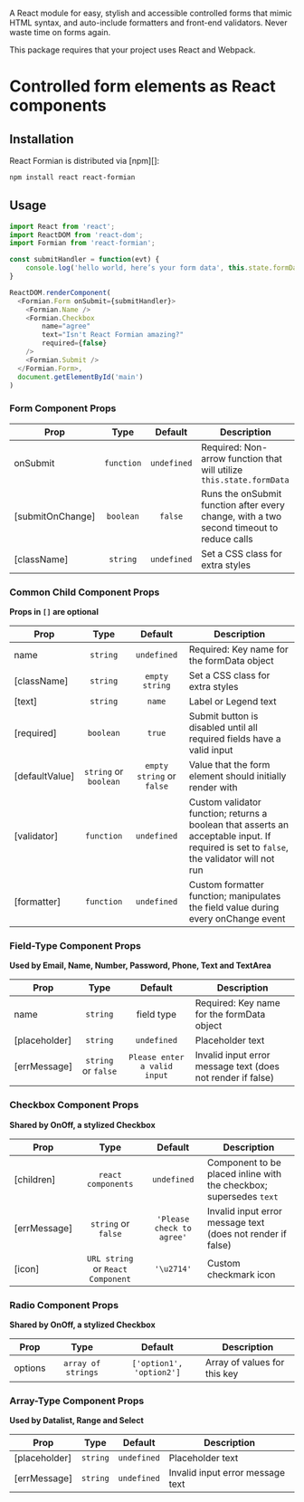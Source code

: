 A React module for easy, stylish and accessible controlled forms that mimic HTML syntax, and auto-include formatters and front-end validators. Never waste time on forms again.

This package requires that your project uses React and Webpack.

# Controlled form elements as React components

## Installation

React Formian is distributed via [npm][]:

```bash
npm install react react-formian
```

## Usage

```javascript
import React from 'react';
import ReactDOM from 'react-dom';
import Formian from 'react-formian';

const submitHandler = function(evt) {
	console.log('hello world, here’s your form data', this.state.formData)
}

ReactDOM.renderComponent(
  <Formian.Form onSubmit={submitHandler}>
	<Formian.Name />
	<Formian.Checkbox
		name="agree"
		text="Isn't React Formian amazing?"
		required={false}
	/>
	<Formian.Submit />
  </Formian.Form>,
  document.getElementById('main')
)
```
### Form Component Props

|Prop       |Type    |Default    |Description                                 |
|-----------|:------:|:---------:|--------------------------------------------|
|onSubmit |`function`|`undefined`|Required: Non-arrow function that will utilize `this.state.formData` |
|[submitOnChange]|`boolean`|`false`|Runs the onSubmit function after every change, with a two second timeout to reduce calls |
|[className]|`string`|`undefined`|Set a CSS class for extra styles            |

### Common Child Component Props

**Props in `[]` are optional**

|Prop       |Type    |Default    |Description                                   |
|-----------|:------:|:---------:|--------------------------------------------  |
|name       |`string`|`undefined`|Required: Key name for the formData object                                                                          |
|[className]|`string`|`empty string`|Set a CSS class for extra styles           |
|[text]     |`string`|`name`|Label or Legend text                        |
|[required]|`boolean`|`true`|Submit button is disabled until all required fields have a valid input                                                     |
|[defaultValue]|`string` or `boolean`|`empty string` or `false`|Value that the form element should initially render with                                                  |
|[validator]|`function`|`undefined`|Custom validator function; returns a boolean that asserts an acceptable input. If required is set to `false`, the validator will not run                                                        |
|[formatter]|`function`|`undefined`|Custom formatter function; manipulates the field value during every onChange event                                   |


### Field-Type Component Props

**Used by Email, Name, Number, Password, Phone, Text and TextArea**

|Prop       |Type    |Default    |Description                                   |
|-----------|:------:|:---------:|--------------------------------------------  |
|name       |`string`|field type|Required: Key name for the formData object                                                                          |
|[placeholder]|`string`|`undefined`|Placeholder text                            |
|[errMessage]|`string` or `false`|`Please enter a valid input`|Invalid input error message text (does not render if false)                                   |

### Checkbox Component Props

**Shared by OnOff, a stylized Checkbox**

|Prop       |Type    |Default    |Description                                   |
|-----------|:------:|:---------:|--------------------------------------------  |
|[children]|`react components`|`undefined`|Component to be placed inline with the checkbox; supersedes `text`                                                 |
|[errMessage]|`string` or `false`|`'Please check to agree'`|Invalid input error message text (does not render if false)                                         |
|[icon]|`URL string` or `React Component`|`'\u2714'`|Custom checkmark icon                                                                            |

### Radio Component Props

**Shared by OnOff, a stylized Checkbox**

|Prop       |Type    |Default    |Description                                   |
|-----------|:------:|:---------:|--------------------------------------------  |
|options|`array of strings`|`['option1', 'option2']`|Array of values for this key                  |

### Array-Type Component Props

**Used by Datalist, Range and Select**

|Prop       |Type    |Default    |Description                                   |
|-----------|:------:|:---------:|--------------------------------------------  |
|[placeholder]|`string`|`undefined`|Placeholder text                            |
|[errMessage]|`string`|`undefined`|Invalid input error message text             |
